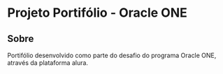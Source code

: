 <h1>Projeto Portifólio - Oracle ONE</h1>

<h2>Sobre</h2>
<p>Portifólio desenvolvido como parte do desafio do programa Oracle ONE, através da plataforma alura.</p>
